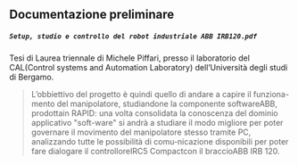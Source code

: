 ## Documentazione preliminare
##### `Setup, studio e controllo del robot industriale ABB IRB120.pdf`

Tesi di Laurea triennale di Michele Piffari, presso il laboratorio del CAL(Control systems and Automation Laboratory) dell’Università degli studi di Bergamo.

> L’obbiettivo del progetto è quindi quello di andare a capire il funziona-mento del manipolatore, studiandone la componente softwareABB,
prodottain RAPID: una volta consolidata la conoscenza del dominio applicativo "soft-ware" si andrà a studiare il modo migliore per poter governare il movimento
del manipolatore stesso tramite PC, analizzando tutte le possibilità di comu-nicazione disponibili per poter fare dialogare il controlloreIRC5 Compactcon il braccioABB IRB 120.
